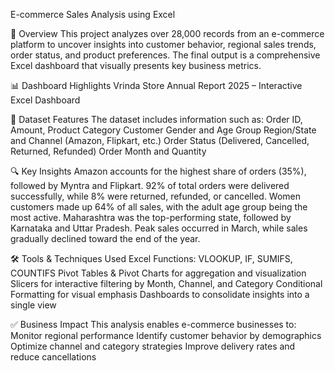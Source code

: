E-commerce Sales Analysis using Excel

📖 Overview
This project analyzes over 28,000 records from an e-commerce platform to uncover insights into customer behavior, regional sales trends, order status, and product preferences. The final output is a comprehensive Excel dashboard that visually presents key business metrics.

📊 Dashboard Highlights
Vrinda Store Annual Report 2025 – Interactive Excel Dashboard

🧪 Dataset Features
The dataset includes information such as:
Order ID, Amount, Product Category
Customer Gender and Age Group
Region/State and Channel (Amazon, Flipkart, etc.)
Order Status (Delivered, Cancelled, Returned, Refunded)
Order Month and Quantity

🔍 Key Insights
Amazon accounts for the highest share of orders (35%), followed by Myntra and Flipkart.
92% of total orders were delivered successfully, while 8% were returned, refunded, or cancelled.
Women customers made up 64% of all sales, with the adult age group being the most active.
Maharashtra was the top-performing state, followed by Karnataka and Uttar Pradesh.
Peak sales occurred in March, while sales gradually declined toward the end of the year.

🛠️ Tools & Techniques Used
Excel Functions: VLOOKUP, IF, SUMIFS, COUNTIFS
Pivot Tables & Pivot Charts for aggregation and visualization
Slicers for interactive filtering by Month, Channel, and Category
Conditional Formatting for visual emphasis
Dashboards to consolidate insights into a single view

✅ Business Impact
This analysis enables e-commerce businesses to:
Monitor regional performance
Identify customer behavior by demographics
Optimize channel and category strategies
Improve delivery rates and reduce cancellations
